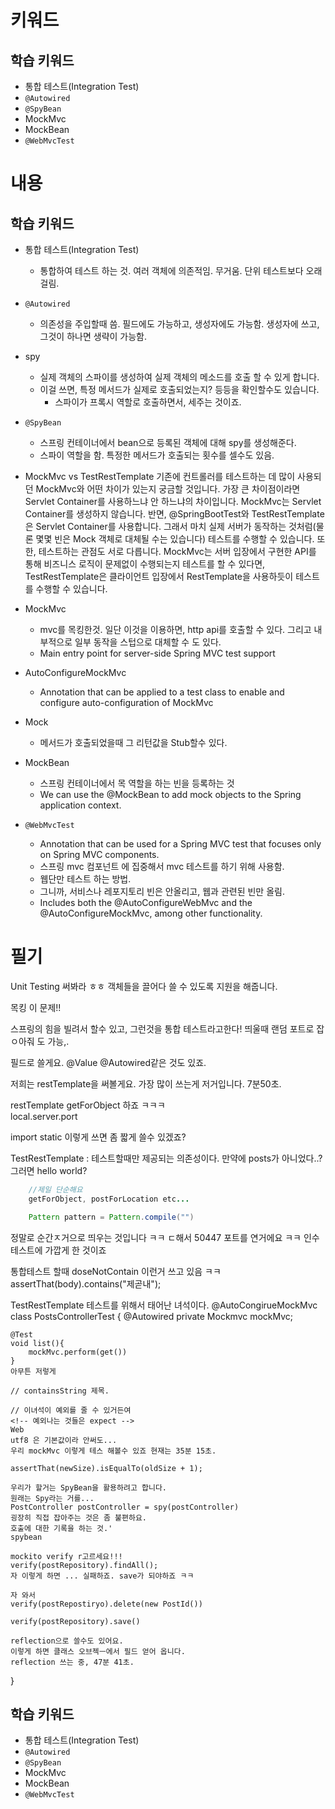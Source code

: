 # 키워드

## 학습 키워드

- 통합 테스트(Integration Test)
- `@Autowired`
- `@SpyBean`
- MockMvc
- MockBean
- `@WebMvcTest`

# 내용

## 학습 키워드

- 통합 테스트(Integration Test)
  - 통합하여 테스트 하는 것. 여러 객체에 의존적임. 무거움. 단위 테스트보다 오래걸림.
- `@Autowired`
  - 의존성을 주입할때 씀. 필드에도 가능하고, 생성자에도 가능함. 생성자에 쓰고, 그것이 하나면 생략이 가능함.
- spy
  - 실제 객체의 스파이를 생성하여 실제 객체의 메소드를 호출 할 수 있게 합니다.
  - 이걸 쓰면, 특정 메서드가 실제로 호출되었는지? 등등을 확인할수도 있습니다.
    - 스파이가 프록시 역할로 호출하면서, 세주는 것이죠.
- `@SpyBean`

  - 스프링 컨테이너에서 bean으로 등록된 객체에 대해 spy를 생성해준다.
  - 스파이 역할을 함. 특정한 메서드가 호출되는 횟수를 셀수도 있음.

- MockMvc vs TestRestTemplate
  기존에 컨트롤러를 테스트하는 데 많이 사용되던 MockMvc와 어떤 차이가 있는지 궁금할 것입니다. 가장 큰 차이점이라면 Servlet Container를 사용하느냐 안 하느냐의 차이입니다. MockMvc는 Servlet Container를 생성하지 않습니다. 반면, @SpringBootTest와 TestRestTemplate은 Servlet Container를 사용합니다. 그래서 마치 실제 서버가 동작하는 것처럼(물론 몇몇 빈은 Mock 객체로 대체될 수는 있습니다) 테스트를 수행할 수 있습니다. 또한, 테스트하는 관점도 서로 다릅니다. MockMvc는 서버 입장에서 구현한 API를 통해 비즈니스 로직이 문제없이 수행되는지 테스트를 할 수 있다면, TestRestTemplate은 클라이언트 입장에서 RestTemplate을 사용하듯이 테스트를 수행할 수 있습니다.

- MockMvc
  - mvc를 목킹한것. 일단 이것을 이용하면, http api를 호출할 수 있다. 그리고 내부적으로 일부 동작을 스텁으로 대체할 수 도 있다.
  - Main entry point for server-side Spring MVC test support
- AutoConfigureMockMvc

  - Annotation that can be applied to a test class to enable and configure auto-configuration of MockMvc

- Mock
  - 메서드가 호출되었을때 그 리턴값을 Stub할수 있다.
- MockBean
  - 스프링 컨테이너에서 목 역할을 하는 빈을 등록하는 것
  - We can use the @MockBean to add mock objects to the Spring application context.
- `@WebMvcTest`
  - Annotation that can be used for a Spring MVC test that focuses only on Spring MVC components.
  - 스프링 mvc 컴포넌트 에 집중해서 mvc 테스트를 하기 위해 사용함.
  - 웹단만 테스트 하는 방법.
  - 그니까, 서비스나 레포지토리 빈은 안올리고, 웹과 관련된 빈만 올림.
  - Includes both the @AutoConfigureWebMvc and the @AutoConfigureMockMvc, among other functionality.

# 필기

Unit Testing 써봐라 ㅎㅎ
객체들을 끌어다 쓸 수 있도록 지원을 해줍니다.

목킹 이 문제!!

스프링의 힘을 빌려서 할수 있고, 그런것을 통합 테스트라고한다!
띄울때 랜덤 포트로 잡ㅇ아줘 도 가능,.

필드로 쓸게요.
@Value
@Autowired같은 것도 있죠.

저희는 restTemplate을 써볼게요. 가장 많이 쓰는게 저거입니다. 7분50초.

restTemplate getForObject 하죠 ㅋㅋㅋ\
local.server.port

import static 이렇게 쓰면 좀 짧게 쓸수 있겠죠?

TestRestTemplate : 테스트할때만 제공되는 의존성이다.
만약에 posts가 아니었다..? 그러면 hello world?

```java
    //제일 단순해요
    getForObject, postForLocation etc...

    Pattern pattern = Pattern.compile("")


```

정말로 순간ㅈ거으로 띄우는 것입니다 ㅋㅋ
ㄷ해서 50447 포트를 연거에요 ㅋㅋ
인수테스트에 가깝게 한 것이죠

통합테스트 할때 doseNotContain 이런거 쓰고 있음 ㅋㅋ
assertThat(body).contains("제곧내");

TestRestTemplate
테스트를 위해서 태어난 녀석이다.
@AutoCongirueMockMvc
class PostsControllerTest {
@Autowired
private Mockmvc mockMvc;

    @Test
    void list(){
        mockMvc.perform(get())
    }
    아무튼 저렇게

    // containsString 제목.

    // 이녀석이 예외를 줄 수 있거든여
    <!-- 예외나는 것들은 expect -->
    Web
    utf8 은 기본값이라 안써도...
    우리 mockMvc 이렇게 테스 해볼수 있죠 현재는 35분 15초.

    assertThat(newSize).isEqualTo(oldSize + 1);

    우리가 할거는 SpyBean을 활용하려고 합니다.
    원래는 Spy라는 거를...
    PostController postController = spy(postController)
    굉장히 직접 잡아주는 것은 좀 불편하요.
    호출에 대한 기록을 하는 것.'
    spybean

    mockito verify r고르세요!!!
    verify(postRepository).findAll();
    자 이렇게 하면 ... 실패하죠. save가 되야하죠 ㅋㅋ

    자 와서
    verify(postRepostiryo).delete(new PostId())

    verify(postRepository).save()

    reflection으로 쓸수도 있어요.
    이렇게 하면 클래스 오브젝ㅡ에서 필드 얻어 옵니다.
    reflection 쓰는 중, 47분 41초.

}

## 학습 키워드

- 통합 테스트(Integration Test)
- `@Autowired`
- `@SpyBean`
- MockMvc
- MockBean
- `@WebMvcTest`

